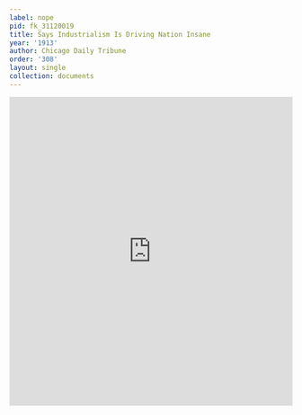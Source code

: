```yaml
---
label: nope
pid: fk_31120019
title: Says Industrialism Is Driving Nation Insane
year: '1913'
author: Chicago Daily Tribune
order: '308'
layout: single
collection: documents
---
```

<iframe src="https://northwestern.app.box.com/embed/s/e7gg0b1ena97n7zddv8xuxri3ucgumgh?sortColumn=date&view=list" width="100%" height="550" frameborder="0" allowfullscreen webkitallowfullscreen msallowfullscreen></iframe>
